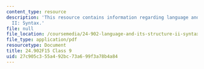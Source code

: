 ```yaml
---
content_type: resource
description: 'This resource contains information regarding language and its structure
  II: Syntax.'
file: null
file_location: /coursemedia/24-902-language-and-its-structure-ii-syntax-fall-2015/27c905c355a492bc73a699f3a78b4a84_MIT24_902F15_Class9.pdf
file_type: application/pdf
resourcetype: Document
title: 24.902F15 Class 9
uid: 27c905c3-55a4-92bc-73a6-99f3a78b4a84
---
```

